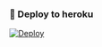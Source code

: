 ### 🚀 Deploy to heroku
[![Deploy](https://www.herokucdn.com/deploy/button.svg)](https://heroku.com/deploy?template=https://github.com/Husuyekdi/RahidMusiqi)

